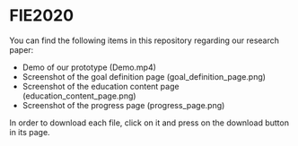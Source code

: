 # FIE2020

You can find the following items in this repository regarding our research paper:

- Demo of our prototype (Demo.mp4)
- Screenshot of the goal definition page (goal_definition_page.png)
- Screenshot of the education content page (education_content_page.png)
- Screenshot of the progress page (progress_page.png)

In order to download each file, click on it and press on the download button in its page.
